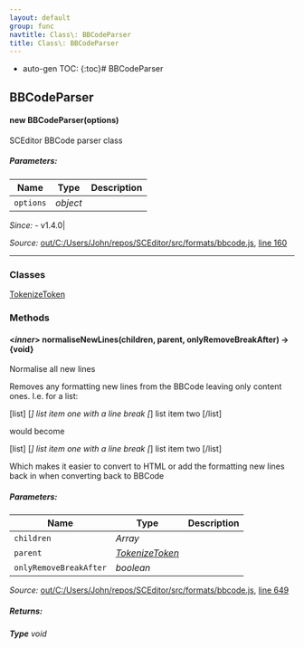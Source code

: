 ```yaml
---
layout: default
group: func
navtitle: Class\: BBCodeParser
title: Class\: BBCodeParser
---
```

* auto-gen TOC:
{:toc}# BBCodeParser

## BBCodeParser

#### new BBCodeParser(options)

SCEditor BBCode parser class

##### Parameters:

|Name|Type|Description|
|----|----|-----------|
|`options`|*object*||

*Since:*
    - v1.4.0|

*Source:*
[out/C:/Users/John/repos/SCEditor/src/formats/bbcode.js](out/C:/Users/John/repos/SCEditor/src/formats/bbcode.js), [line 160](out/C:/Users/John/repos/SCEditor/src/formats/bbcode.js#L160)

---------------

### Classes
[TokenizeToken](BBCodeParser_TokenizeToken.md)

### Methods

#### <_inner_> normaliseNewLines(children, parent, onlyRemoveBreakAfter) &rarr; {void}

Normalise all new lines

Removes any formatting new lines from the BBCode
leaving only content ones. I.e. for a list:

[list]
[*] list item one
with a line break
[*] list item two
[/list]

would become

[list] [*] list item one
with a line break [*] list item two [/list]

Which makes it easier to convert to HTML or add
the formatting new lines back in when converting
back to BBCode

##### Parameters:

|Name|Type|Description|
|----|----|-----------|
|`children`|*Array*||
|`parent`|*[TokenizeToken](TokenizeToken.md)*||
|`onlyRemoveBreakAfter`|*boolean*||

*Source:*
[out/C:/Users/John/repos/SCEditor/src/formats/bbcode.js](out/C:/Users/John/repos/SCEditor/src/formats/bbcode.js), [line 649](out/C:/Users/John/repos/SCEditor/src/formats/bbcode.js#L649)

##### Returns:

_**Type**_
    *void*